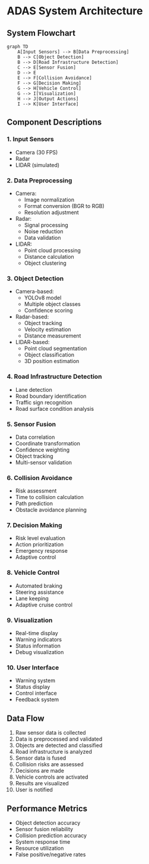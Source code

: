 # ADAS System Architecture

## System Flowchart
```mermaid
graph TD
    A[Input Sensors] --> B[Data Preprocessing]
    B --> C[Object Detection]
    B --> D[Road Infrastructure Detection]
    C --> E[Sensor Fusion]
    D --> E
    E --> F[Collision Avoidance]
    F --> G[Decision Making]
    G --> H[Vehicle Control]
    G --> I[Visualization]
    H --> J[Output Actions]
    I --> K[User Interface]
```

## Component Descriptions

### 1. Input Sensors
- Camera (30 FPS)
- Radar
- LIDAR (simulated)

### 2. Data Preprocessing
- Camera:
  - Image normalization
  - Format conversion (BGR to RGB)
  - Resolution adjustment
- Radar:
  - Signal processing
  - Noise reduction
  - Data validation
- LIDAR:
  - Point cloud processing
  - Distance calculation
  - Object clustering

### 3. Object Detection
- Camera-based:
  - YOLOv8 model
  - Multiple object classes
  - Confidence scoring
- Radar-based:
  - Object tracking
  - Velocity estimation
  - Distance measurement
- LIDAR-based:
  - Point cloud segmentation
  - Object classification
  - 3D position estimation

### 4. Road Infrastructure Detection
- Lane detection
- Road boundary identification
- Traffic sign recognition
- Road surface condition analysis

### 5. Sensor Fusion
- Data correlation
- Coordinate transformation
- Confidence weighting
- Object tracking
- Multi-sensor validation

### 6. Collision Avoidance
- Risk assessment
- Time to collision calculation
- Path prediction
- Obstacle avoidance planning

### 7. Decision Making
- Risk level evaluation
- Action prioritization
- Emergency response
- Adaptive control

### 8. Vehicle Control
- Automated braking
- Steering assistance
- Lane keeping
- Adaptive cruise control

### 9. Visualization
- Real-time display
- Warning indicators
- Status information
- Debug visualization

### 10. User Interface
- Warning system
- Status display
- Control interface
- Feedback system

## Data Flow
1. Raw sensor data is collected
2. Data is preprocessed and validated
3. Objects are detected and classified
4. Road infrastructure is analyzed
5. Sensor data is fused
6. Collision risks are assessed
7. Decisions are made
8. Vehicle controls are activated
9. Results are visualized
10. User is notified

## Performance Metrics
- Object detection accuracy
- Sensor fusion reliability
- Collision prediction accuracy
- System response time
- Resource utilization
- False positive/negative rates 